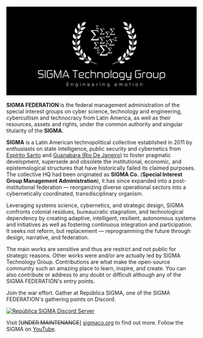 ![SIGMA](https://github.com/sigmaco/.github/blob/main/images/sigma-tech-banner.png) 

**SIGMA FEDERATION** is the federal management administration of the special interest groups on cyber science, technology and engineering, cybercultism and technocracy from Latin America, as well as their resources, assets and rights, under the common authority and singular titularity of the **SIGMA**.

**SIGMA** is a Latin American technopolitical collective established in 2011 by enthusiasts on state intelligence, public security and cybernetics from [Espírito Santo](https://en.wikipedia.org/wiki/Esp%C3%ADrito_Santo) and [Guanabara (Rio De Janeiro)](https://en.wikipedia.org/wiki/Rio_de_Janeiro_(state)) to foster pragmatic development, supersede and obsolete the institutional, economic, and epistemological structures that have historically failed its claimed purposes. The collective HQ had been originated as **SIGMA Co.** (**Special Interest Group Management Administration**), it has since expanded into a post-institutional federation — reorganizing diverse operational sectors into a cybernetically coordinated, transdisciplinary organism.

Leveraging systems science, cybernetics, and strategic design, SIGMA confronts colonial residues, bureaucratic stagnation, and technological dependency by creating adaptive, intelligent, resilient, autonomous systems and initiatives as well as fostering continuous integration and participation. It seeks not reform, but replacement — reprogramming the future through design, narrative, and federation.

The main works are sensitive and thus are restrict and not public for strategic reasons. Other works were and/or are actually led by SIGMA Technology Group.
Contributions are what make the open-source community such an amazing place to learn, inspire, and create.
You can also contribute or address to any doubt or difficult although any of the SIGMA FEDERATION's entry points.


Join the war effort. Gather at República SIGMA, one of the SIGMA FEDERATION's gathering points on Discord.

[![República SIGMA Discord Server](https://discord.com/api/guilds/349379672351571969/widget.png?style=banner2)](https://sigmaco.org/discord)

Visit \[~~UNDER MAINTENANCE~~\] [sigmaco.org](https://sigmaco.org) to find out more.
Follow the SIGMA on [YouTube](https://www.youtube.com/@sigmaco_org).

